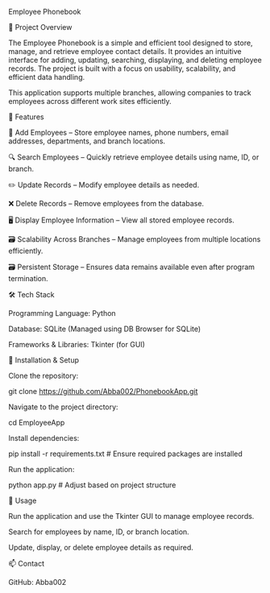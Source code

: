 Employee Phonebook

📌 Project Overview

The Employee Phonebook is a simple and efficient tool designed to store, manage, and retrieve employee contact details. It provides an intuitive interface for adding, updating, searching, displaying, and deleting employee records. The project is built with a focus on usability, scalability, and efficient data handling.

This application supports multiple branches, allowing companies to track employees across different work sites efficiently.

🚀 Features

📇 Add Employees – Store employee names, phone numbers, email addresses, departments, and branch locations.

🔍 Search Employees – Quickly retrieve employee details using name, ID, or branch.

✏️ Update Records – Modify employee details as needed.

❌ Delete Records – Remove employees from the database.

🖥️ Display Employee Information – View all stored employee records.

🗃️ Scalability Across Branches – Manage employees from multiple locations efficiently.

🗃️ Persistent Storage – Ensures data remains available even after program termination.

🛠️ Tech Stack

Programming Language: Python

Database: SQLite (Managed using DB Browser for SQLite)

Frameworks & Libraries: Tkinter (for GUI)

📂 Installation & Setup

Clone the repository:

git clone https://github.com/Abba002/PhonebookApp.git

Navigate to the project directory:

cd EmployeeApp

Install dependencies:

pip install -r requirements.txt  # Ensure required packages are installed

Run the application:

python app.py  # Adjust based on project structure

📜 Usage

Run the application and use the Tkinter GUI to manage employee records.

Search for employees by name, ID, or branch location.

Update, display, or delete employee details as required.


📫 Contact

GitHub: Abba002


